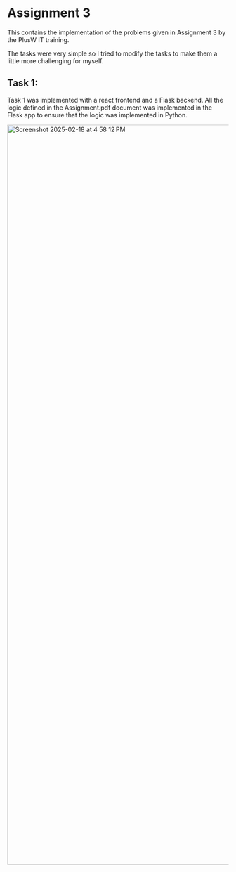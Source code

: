 # Assignment 3

This contains the implementation of the problems given in Assignment 3 by the PlusW IT training. 

The tasks were very simple so I tried to modify the tasks to make them a little more challenging for myself.

## Task 1:
Task 1 was implemented with a react frontend and a Flask backend. All the logic defined in the Assignment.pdf document was implemented in the Flask app to ensure that the logic was implemented in Python.

<img width="1685" alt="Screenshot 2025-02-18 at 4 58 12 PM" src="https://github.com/user-attachments/assets/2c61ea7b-1acf-4ffc-a593-c5d63a7192f2" />
